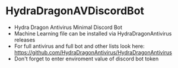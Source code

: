 # HydraDragonAVDiscordBot
- Hydra Dragon Antivirus Minimal Discord Bot
- Machine Learning file can be installed via HydraDragonAntivirus releases
- For full antivirus and full bot and other lists look here: https://github.com/HydraDragonAntivirus/HydraDragonAntivirus
- Don't forget to enter enviroment value of discord bot token